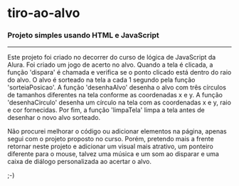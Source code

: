 # tiro-ao-alvo

<h3>Projeto simples usando HTML e JavaScript</h3>

<hr>

Este projeto foi criado no decorrer do curso de lógica de JavaScript da Alura. Foi criado um jogo de acerto no alvo. Quando a tela é clicada, a função 'dispara' é chamada e verifica se o ponto clicado está dentro do raio do alvo. O alvo é sorteado na tela a cada 1 segundo pela função 'sorteiaPosicao'. A função 'desenhaAlvo' desenha o alvo com três círculos de tamanhos diferentes na tela conforme as coordenadas x e y. A função 'desenhaCirculo' desenha um círculo na tela com as coordenadas x e y, raio e cor fornecidas. Por fim, a função 'limpaTela' limpa a tela antes de desenhar o novo alvo sorteado.
  
Não procurei melhorar o código ou adicionar elementos na página, apenas segui com o projeto proposto no curso. Porém, pretendo mais a frente retornar neste projeto e adicionar um visual mais atrativo, um ponteiro diferente para o mouse, talvez uma música e um som ao disparar e uma caixa de diálogo personalizada ao acertar o alvo. 

;-)
